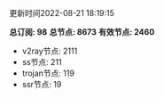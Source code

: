 更新时间2022-08-21 18:19:15

**总订阅: 98**
**总节点: 8673**
**有效节点: 2460**
- v2ray节点: 2111
- ss节点: 211
- trojan节点: 119
- ssr节点: 19
